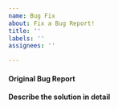 ```yaml
---
name: Bug Fix
about: Fix a Bug Report!
title: ''
labels: ''
assignees: ''

---
```


#### **Original Bug Report**


#### **Describe the solution in detail**

